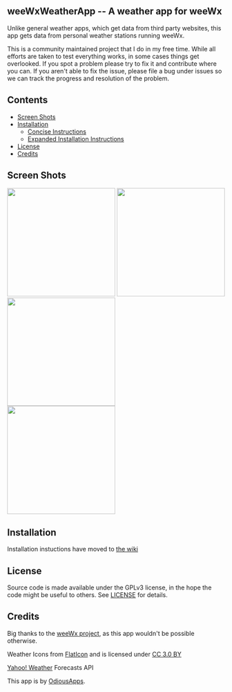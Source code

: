 ## weeWxWeatherApp -- A weather app for weeWx

Unlike general weather apps, which get data from third party websites, this app gets data from personal weather stations running weeWx.

This is a community maintained project that I do in my free time. While all efforts are taken to test everything works, in some cases things get overlooked. If you spot a problem please try to fix it and contribute where you can. If you aren't able to fix the issue, please file a bug under issues so we can track the progress and resolution of the problem.

## Contents

 - [Screen Shots](#screen-shots)
 - [Installation](https://github.com/evilbunny2008/weeWxWeatherApp/wiki)
   - [Concise Instructions](https://github.com/evilbunny2008/weeWxWeatherApp/wiki#concise-instructions)
   - [Expanded Installation Instructions](https://github.com/evilbunny2008/weeWxWeatherApp/wiki#expanded-installation-instructions)
 - [License](#license)
 - [Credits](#credits)

## Screen Shots

<img width="250px" src="https://raw.githubusercontent.com/evilbunny2008/weeWxWeatherApp/master/screenshots/Screenshot_20180321-104333.jpg"> <img width="250px" src="https://raw.githubusercontent.com/evilbunny2008/weeWxWeatherApp/master/screenshots/Screenshot_20180321-105034.jpg"> <img width="250px" src="https://raw.githubusercontent.com/evilbunny2008/weeWxWeatherApp/master/screenshots/Screenshot_20180321-104351.jpg"><br>
<img width="250px" src="https://raw.githubusercontent.com/evilbunny2008/weeWxWeatherApp/master/screenshots/Screenshot_20180321-104407.jpg"><br>

## Installation

Installation instuctions have moved to [the wiki](https://github.com/evilbunny2008/weeWxWeatherApp/wiki/home)

## License

Source code is made available under the GPLv3 license, in the hope the code might be useful to others. See [LICENSE](LICENSE) for details.

## Credits

Big thanks to the [weeWx project](http://weewx.com), as this app wouldn't be possible otherwise.

Weather Icons from [FlatIcon](https://www.flaticon.com) and is licensed under [CC 3.0 BY](http://creativecommons.org/licenses/by/3.0/)

[Yahoo! Weather](https://www.yahoo.com/?ilc=401) Forecasts API

This app is by [OdiousApps](https://odiousapps.com).
